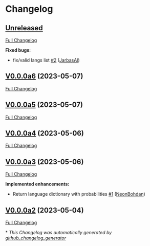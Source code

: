 # Changelog

## [Unreleased](https://github.com/OpenVoiceOS/ovos-audio-transformer-plugin-speechbrain-langdetect/tree/HEAD)

[Full Changelog](https://github.com/OpenVoiceOS/ovos-audio-transformer-plugin-speechbrain-langdetect/compare/V0.0.0a6...HEAD)

**Fixed bugs:**

- fix/valid langs list [\#2](https://github.com/OpenVoiceOS/ovos-audio-transformer-plugin-speechbrain-langdetect/pull/2) ([JarbasAl](https://github.com/JarbasAl))

## [V0.0.0a6](https://github.com/OpenVoiceOS/ovos-audio-transformer-plugin-speechbrain-langdetect/tree/V0.0.0a6) (2023-05-07)

[Full Changelog](https://github.com/OpenVoiceOS/ovos-audio-transformer-plugin-speechbrain-langdetect/compare/V0.0.0a5...V0.0.0a6)

## [V0.0.0a5](https://github.com/OpenVoiceOS/ovos-audio-transformer-plugin-speechbrain-langdetect/tree/V0.0.0a5) (2023-05-07)

[Full Changelog](https://github.com/OpenVoiceOS/ovos-audio-transformer-plugin-speechbrain-langdetect/compare/V0.0.0a4...V0.0.0a5)

## [V0.0.0a4](https://github.com/OpenVoiceOS/ovos-audio-transformer-plugin-speechbrain-langdetect/tree/V0.0.0a4) (2023-05-06)

[Full Changelog](https://github.com/OpenVoiceOS/ovos-audio-transformer-plugin-speechbrain-langdetect/compare/V0.0.0a3...V0.0.0a4)

## [V0.0.0a3](https://github.com/OpenVoiceOS/ovos-audio-transformer-plugin-speechbrain-langdetect/tree/V0.0.0a3) (2023-05-06)

[Full Changelog](https://github.com/OpenVoiceOS/ovos-audio-transformer-plugin-speechbrain-langdetect/compare/V0.0.0a2...V0.0.0a3)

**Implemented enhancements:**

- Return language dictionary with probabilities [\#1](https://github.com/OpenVoiceOS/ovos-audio-transformer-plugin-speechbrain-langdetect/pull/1) ([NeonBohdan](https://github.com/NeonBohdan))

## [V0.0.0a2](https://github.com/OpenVoiceOS/ovos-audio-transformer-plugin-speechbrain-langdetect/tree/V0.0.0a2) (2023-05-04)

[Full Changelog](https://github.com/OpenVoiceOS/ovos-audio-transformer-plugin-speechbrain-langdetect/compare/e9e3c02baa7f9e8c237bf2a55c7c61a499e8bdff...V0.0.0a2)



\* *This Changelog was automatically generated by [github_changelog_generator](https://github.com/github-changelog-generator/github-changelog-generator)*
